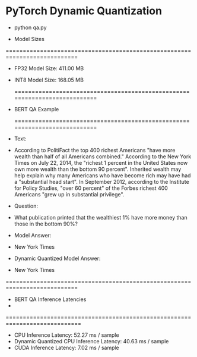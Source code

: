
# PyTorch Dynamic Quantization

- python qa.py 

- Model Sizes

 ===========================================================================
- FP32 Model Size: 411.00 MB
- INT8 Model Size: 168.05 MB

  ===========================================================================
- BERT QA Example

  ===========================================================================

- Text: 
- According to PolitiFact the top 400 richest Americans "have more wealth than half of all Americans combined." According to the New York Times on July 22, 2014, the "richest 1 percent in the United States now own more wealth than the bottom 90 percent". Inherited wealth may help explain why many Americans who have become rich may have had a "substantial head start". In September 2012, according to the Institute for Policy Studies, "over 60 percent" of the Forbes richest 400 Americans "grew up in substantial privilege".
- Question: 
- What publication printed that the wealthiest 1% have more money than those in the bottom 90%?
- Model Answer: 
- New York Times
- Dynamic Quantized Model Answer: 
- New York Times
 
 ===========================================================================
- BERT QA Inference Latencies
- 
 ============================================================================

- CPU Inference Latency: 52.27 ms / sample
- Dynamic Quantized CPU Inference Latency: 40.63 ms / sample
- CUDA Inference Latency: 7.02 ms / sample


